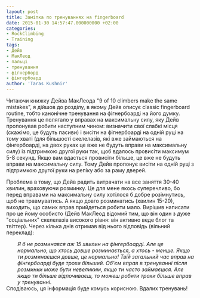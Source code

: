 ```yaml
---
layout: post
title: Замітка по тренуваннях на fingerboard
date: 2015-01-30 14:57:47.000000000 +02:00
categories:
- RockClimbing
- Training
tags:
- Дейв
- МакЛеод
- пальці
- тренування
- фігнерборд
- фінгербоард
author: 'Taras Kushnir'
---
```


Читаючи книжку Дейва МакЛеода "9 of 10 climbers make the same mistakes", я дійшов до розділу, в якому Дейв описує classic fingerboard routine, тобто канонічне тренування на фігнербоарді на його думку. Тренування це полягало у вправах на максимальну силу, яку Дейв пропонував робити наступним чином: визначити свої слабкі місця (скажімо, це будуть пасиви) і висіти на фігнербоарді на одній руці на тому хваті (для більшості скелелазів, які вже займаються на фінгербоарді, на двох руках це вже не будуть вправи на максимальну силу) із підтримкою другої руки так, щоб вдалось провисіти максимум 5-8 секунд. Якщо вам вдасться провисіти більше, це вже не будуть вправи на максимальну силу. Тому Дейв пропонує висіти на одній руці з підтримкою другої руки на репіку або за раму дверей.

Проблема в тому, що Дейв радить витрачати на все заняття 30-40 хвилин, враховуючи розминку. Це для мене якось суперечливо, бо перед вправами на максимальну силу хотілося б добре розімнутись, щоб не травмуватись. А якщо довго розминатись (хвилин 15-20), виходить, що самих вправ прийдеться робити мало. Вирішив написати про це йому особисто (Дейв МакЛеод відомий тим, що він один з дуже "соціальних" скелелазів високого рівня: він активно веде блог та твіттер). Через кілька днів отримав від нього відповідь (вільний переклад):
<div style="padding-left: 30px;"><em>Я б не розминався аж 15 хвилин на фінгербоарді. Але це нормально, що хтось довше розминається, а хтось - менше. Якщо ти розминаєшся довше, це нормально! Твій загальний час вправ на фінгербоарді буде трохи більший. Об'єм вправ в тренуванні після розминки може бути невеликим, якщо ти часто займаєшся. Але якщо ти більше відпочиваєш, то можеш робити трохи більше вправ у тренуванні.</em></div>
<div></div>
<div>Сподіваюсь, ця інформація буде комусь корисною. Вдалих тренувань!</div>
